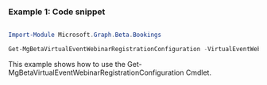 ### Example 1: Code snippet

```powershell

Import-Module Microsoft.Graph.Beta.Bookings

Get-MgBetaVirtualEventWebinarRegistrationConfiguration -VirtualEventWebinarId $virtualEventWebinarId

```
This example shows how to use the Get-MgBetaVirtualEventWebinarRegistrationConfiguration Cmdlet.

